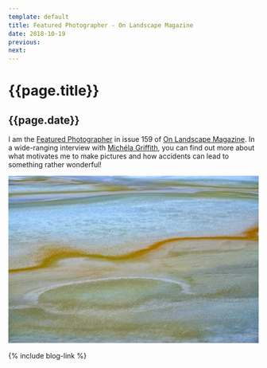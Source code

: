 ```yaml
---
template: default
title: Featured Photographer - On Landscape Magazine
date: 2018-10-19
previous:
next:
---
```


# {{page.title}}

## {{page.date}}

I am the [Featured Photographer](https://www.onlandscape.co.uk/2018/10/richard-earney-featured-photographer/) in issue 159 of [On Landscape Magazine](https://www.onlandscape.co.uk/). In a wide-ranging interview with [Michéla Griffith](http://www.michelagriffith.com/), you can find out more about what motivates me to make pictures and how accidents can lead to something rather wonderful!

![Those Lost Souls](those-lost-souls-2016.webp "Those Lost Souls")

{% include blog-link %}
